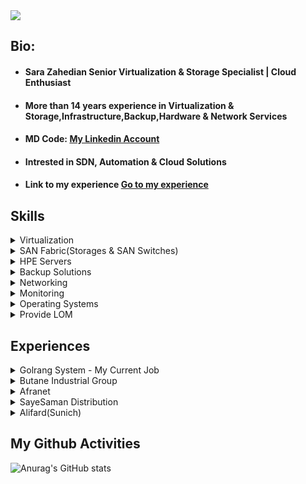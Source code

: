 <img src="https://github.com/user-attachments/assets/acc3eba1-593e-42f4-b512-60e24f5fff04"/>

## Bio:
- #### Sara Zahedian Senior Virtualization & Storage Specialist | Cloud Enthusiast
- ####  More than 14 years experience in Virtualization & Storage,Infrastructure,Backup,Hardware & Network Services
- #### MD Code: [My Linkedin Account](https://www.linkedin.com/in/sarazahedian/)
- #### Intrested in SDN, Automation & Cloud Solutions
- #### Link to my experience <a href="#exp"> Go to my experience </a>
  
## Skills
<details>
<summary>Virtualization</summary>
<ul>
<li>VMware vSphere</li>
<li>VMware vSAN</li>
<li>VMware Aria Operations(vRealize Operation Manage(vROps)) </li>
<li>VMware Aria Operations for Logs(vRealize Log Insight(vRLI))</li>
<li>VMware Aria Operations for Networks(VMware vRealize Network)</li>
<li>VMware Aria Automation(vRA)</li>
<li>VMware vSphere Replication(vRA)</li>
<li>VMware Site Recovery Manager(SRM)</li>
<li>Familiar with Microsoft Hyper-V, Citrix Xen & 2X </li>
</details>
<details>
<summary>SAN Fabric(Storages & SAN Switches)</summary>
<ul>
<li>Dell EMC Unity(Unity300,400,480XT)</li>
<li>HPE MSA(P2000,MSA2040,MSA2050,MSA2060)</li>
<li>EMC(VNX2,VNX3)</li>
<li>NAS Storages(Snap Overland,QNAP)</li>
<li>Storage Replication (Sync,Async)</li>
<li>Cisco MDS SAN Switches (9706,9148,9148s)</li>
<li>HPE Brocade SAN Switch</li>
</details>

<details>
<summary>HPE Servers</summary>
<ul>
<li>HPE Generation(6,7,8,9,10,10+,11)</li>
<li>HPE ML,DL,BL Series</li>
<li>HPE Oneview</li>
<li>HPE iLO Amplifier </li>
</details>

<details>
<summary>Backup Solutions</summary>
<ul>
<li>Veritas Netbackup</li>
<li>Symantec BackupExec</li>
<li>Veeam Backup & Replication</li>
<li>Tape Libraries (HPE MSL2024,3040,Quantum Scalar i40/i80 </li>
</details>

<details>
<summary>Networking</summary>
<ul>
<li>Cisco Catalyst(2960,3560,3750,3850)</li>
<li>Cisco Nexus (Seri 5000,9000)</li>
<li>HPE Oneview</li>
<li>HPE iLO Amplifier </li>
</details>

<details>
<summary>Monitoring</summary>
<ul>
<li>PRTG</li>
<li>VeeamOne</li>
</details>
<details>
<summary>Operating Systems</summary>
<ul>
<li>Windows</li>
<li>Linux Distributions</li>
</details>
<details>
<summary>Provide LOM</summary>
</details>

<h2 id="exp">Experiences</h2>
<details>
<summary>Golrang System - My Current Job</summary>
<li>Senior Virtualization & Storage Specialist</li> 
</ul>
</details>
<details>
<summary>Butane Industrial Group </summary>
<li>Datacenter Supervisor</li> 
</ul>
</details>

<details>
<summary>Afranet </summary>
<li>Senior Virtualization & Storage Specialist</li> 
</ul>
</details>

<details>
<summary>SayeSaman Distribution </summary>
<li>Head of Infrastructure & Services</li> 
</ul>
</details>
<details>
<summary>Alifard(Sunich)</summary>
<li>IT Engineer</li> 
</ul>
</details>

## My Github Activities
![Anurag's GitHub stats](https://github-readme-stats.vercel.app/api?username=sarazahedian&show_icons=true&theme=radical)

